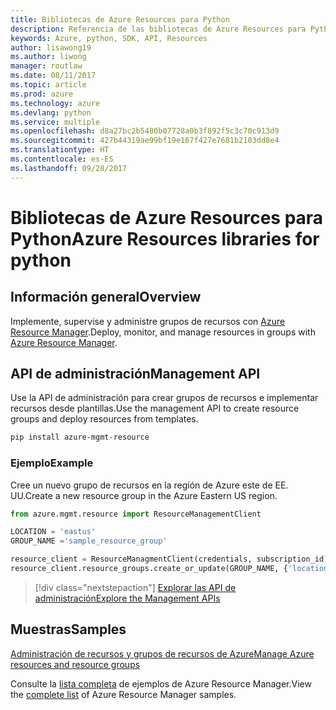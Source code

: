 ```yaml
---
title: Bibliotecas de Azure Resources para Python
description: Referencia de las bibliotecas de Azure Resources para Python
keywords: Azure, python, SDK, API, Resources
author: lisawong19
ms.author: liwong
manager: routlaw
ms.date: 08/11/2017
ms.topic: article
ms.prod: azure
ms.technology: azure
ms.devlang: python
ms.service: multiple
ms.openlocfilehash: d8a27bc2b5480b07728a0b3f892f5c3c70c913d9
ms.sourcegitcommit: 427b44319ae99bf19e167f427e7681b2103dd8e4
ms.translationtype: HT
ms.contentlocale: es-ES
ms.lasthandoff: 09/28/2017
---
```

# <a name="azure-resources-libraries-for-python"></a><span data-ttu-id="79b3e-104">Bibliotecas de Azure Resources para Python</span><span class="sxs-lookup"><span data-stu-id="79b3e-104">Azure Resources libraries for python</span></span>

## <a name="overview"></a><span data-ttu-id="79b3e-105">Información general</span><span class="sxs-lookup"><span data-stu-id="79b3e-105">Overview</span></span> 
<span data-ttu-id="79b3e-106">Implemente, supervise y administre grupos de recursos con [Azure Resource Manager](https://docs.microsoft.com/en-us/azure/azure-resource-manager/resource-group-overview).</span><span class="sxs-lookup"><span data-stu-id="79b3e-106">Deploy, monitor, and manage resources in groups with [Azure Resource Manager](https://docs.microsoft.com/en-us/azure/azure-resource-manager/resource-group-overview).</span></span>

## <a name="management-api"></a><span data-ttu-id="79b3e-107">API de administración</span><span class="sxs-lookup"><span data-stu-id="79b3e-107">Management API</span></span>
<span data-ttu-id="79b3e-108">Use la API de administración para crear grupos de recursos e implementar recursos desde plantillas.</span><span class="sxs-lookup"><span data-stu-id="79b3e-108">Use the management API to create resource groups and deploy resources from templates.</span></span>

```bash
pip install azure-mgmt-resource
```
### <a name="example"></a><span data-ttu-id="79b3e-109">Ejemplo</span><span class="sxs-lookup"><span data-stu-id="79b3e-109">Example</span></span> 
<span data-ttu-id="79b3e-110">Cree un nuevo grupo de recursos en la región de Azure este de EE. UU.</span><span class="sxs-lookup"><span data-stu-id="79b3e-110">Create a new resource group in the Azure Eastern US region.</span></span>

```python
from azure.mgmt.resource import ResourceManagementClient

LOCATION = 'eastus'
GROUP_NAME ='sample_resource_group'

resource_client = ResourceManagmentClient(credentials, subscription_id)
resource_client.resource_groups.create_or_update(GROUP_NAME, {'location': LOCATION})
```

> [!div class="nextstepaction"]
> [<span data-ttu-id="79b3e-111">Explorar las API de administración</span><span class="sxs-lookup"><span data-stu-id="79b3e-111">Explore the Management APIs</span></span>](/python/api/overview/azure/azure.mgmt.resource)

## <a name="samples"></a><span data-ttu-id="79b3e-112">Muestras</span><span class="sxs-lookup"><span data-stu-id="79b3e-112">Samples</span></span>
[<span data-ttu-id="79b3e-113">Administración de recursos y grupos de recursos de Azure</span><span class="sxs-lookup"><span data-stu-id="79b3e-113">Manage Azure resources and resource groups</span></span>](https://github.com/Azure-Samples/resource-manager-python-resources-and-groups)

<span data-ttu-id="79b3e-114">Consulte la [lista completa](https://azure.microsoft.com/resources/samples/?platform=python&term=resource) de ejemplos de Azure Resource Manager.</span><span class="sxs-lookup"><span data-stu-id="79b3e-114">View the [complete list](https://azure.microsoft.com/resources/samples/?platform=python&term=resource) of Azure Resource Manager samples.</span></span>
